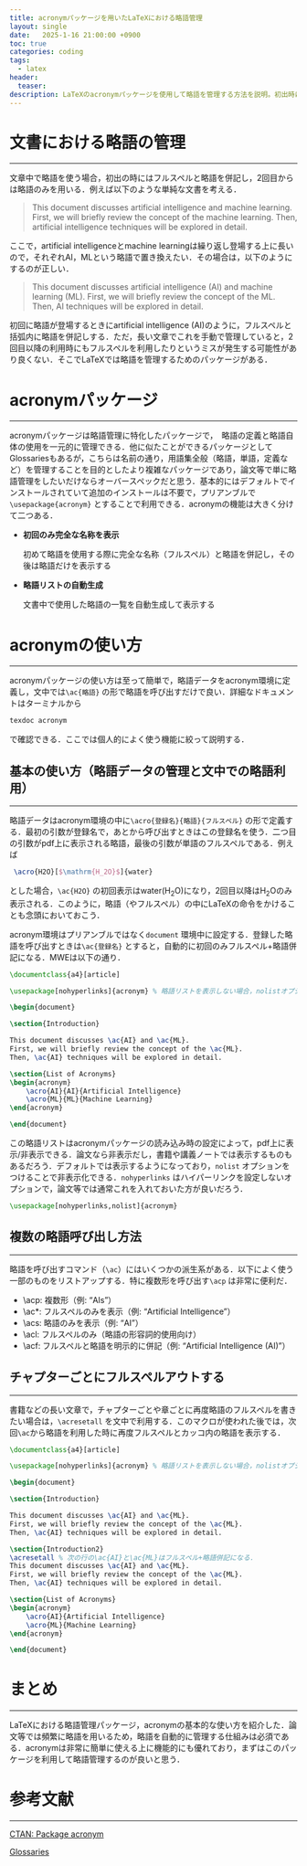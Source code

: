 ```yaml
---
title: acronymパッケージを用いたLaTeXにおける略語管理
layout: single
date:   2025-1-16 21:00:00 +0900
toc: true
categories: coding
tags:
  - latex
header:
  teaser:
description: LaTeXのacronymパッケージを使用して略語を管理する方法を説明。初出時にフルスペルと略語を併記し、以降は略語のみを使用。略語リストの自動生成や複数形呼び出し機能もあり、長文での再表示も可能．
---
```


# 文書における略語の管理

---

文章中で略語を使う場合，初出の時にはフルスペルと略語を併記し，2回目からは略語のみを用いる．例えば以下のような単純な文書を考える．

> This document discusses artificial intelligence and machine learning. First, we will briefly review the concept of the machine learning. Then, artificial intelligence techniques will be explored in detail.
> 

ここで，artificial intelligenceとmachine learningは繰り返し登場する上に長いので，それぞれAI，MLという略語で置き換えたい．その場合は，以下のようにするのが正しい．

> This document discusses artificial intelligence (AI) and machine learning (ML). First, we will briefly review the concept of the ML. Then, AI techniques will be explored in detail.
> 

初回に略語が登場するときにartificial intelligence (AI)のように，フルスペルと括弧内に略語を併記しする．ただ，長い文章でこれを手動で管理していると，2回目以降の利用時にもフルスペルを利用したりというミスが発生する可能性があり良くない．そこでLaTeXでは略語を管理するためのパッケージがある．

# acronymパッケージ

---

acronymパッケージは略語管理に特化したパッケージで，　略語の定義と略語自体の使用を一元的に管理できる．他に似たことができるパッケージとしてGlossariesもあるが，こちらは名前の通り，用語集全般（略語，単語，定義など）を管理することを目的としたより複雑なパッケージであり，論文等で単に略語管理をしたいだけならオーバースペックだと思う．基本的にはデフォルトでインストールされていて追加のインストールは不要で，プリアンブルで`\usepackage{acronym}` とすることで利用できる．acronymの機能は大きく分けて二つある．

- **初回のみ完全な名称を表示**
    
    初めて略語を使用する際に完全な名称（フルスペル）と略語を併記し，その後は略語だけを表示する
    
- **略語リストの自動生成**
    
    文書中で使用した略語の一覧を自動生成して表示する
    

# acronymの使い方

---

acronymパッケージの使い方は至って簡単で，略語データをacronym環境に定義し，文中では`\ac{略語}` の形で略語を呼び出すだけで良い．詳細なドキュメントはターミナルから

```latex
texdoc acronym
```

で確認できる．ここでは個人的によく使う機能に絞って説明する．

## 基本の使い方（略語データの管理と文中での略語利用）

---

略語データはacronym環境の中に`\acro{登録名}{略語}{フルスペル}` の形で定義する．最初の引数が登録名で，あとから呼び出すときはこの登録名を使う．二つ目の引数がpdf上に表示される略語，最後の引数が単語のフルスペルである．例えば

```latex
 \acro{H2O}[$\mathrm{H_2O}$]{water}
```

とした場合，`\ac{H2O}` の初回表示はwater($\mathrm{H_2O}$)になり，2回目以降は$\mathrm{H_2O}$のみ表示される．このように，略語（やフルスペル）の中にLaTeXの命令をかけることも念頭においておこう．

acronym環境はプリアンブルではなく`document` 環境中に設定する．登録した略語を呼び出すときは`\ac{登録名}` とすると，自動的に初回のみフルスペル+略語併記になる．MWEは以下の通り．

```latex
\documentclass{a4}[article]

\usepackage[nohyperlinks]{acronym} % 略語リストを表示しない場合，nolistオプションをつける

\begin{document}

\section{Introduction}

This document discusses \ac{AI} and \ac{ML}. 
First, we will briefly review the concept of the \ac{ML}. 
Then, \ac{AI} techniques will be explored in detail.

\section{List of Acronyms}
\begin{acronym}
    \acro{AI}{AI}{Artificial Intelligence}
    \acro{ML}{ML}{Machine Learning}
\end{acronym}

\end{document}
```

この略語リストはacronymパッケージの読み込み時の設定によって，pdf上に表示/非表示できる．論文なら非表示だし，書籍や講義ノートでは表示するものもあるだろう．デフォルトでは表示するようになっており，`nolist` オプションをつけることで非表示化できる．`nohyperlinks` はハイパーリンクを設定しないオプションで，論文等では通常これを入れておいた方が良いだろう．

```latex
\usepackage[nohyperlinks,nolist]{acronym}
```

## 複数の略語呼び出し方法

---

略語を呼び出すコマンド（`\ac`）にはいくつかの派生系がある．以下によく使う一部のものをリストアップする．特に複数形を呼び出す`\acp` は非常に便利だ．

- \acp: 複数形（例: “AIs”）
- \ac*: フルスペルのみを表示（例: “Artificial Intelligence”）
- \acs: 略語のみを表示（例: “AI”）
- \acl: フルスペルのみ（略語の形容詞的使用向け）
- \acf: フルスペルと略語を明示的に併記（例: “Artificial Intelligence (AI)”）

## チャプターごとにフルスペルアウトする

---

書籍などの長い文章で，チャプターごとや章ごとに再度略語のフルスペルを書きたい場合は，`\acresetall` を文中で利用する．このマクロが使われた後では，次回`\ac`から略語を利用した時に再度フルスペルとカッコ内の略語を表示する．

```latex
\documentclass{a4}[article]

\usepackage[nohyperlinks]{acronym} % 略語リストを表示しない場合，nolistオプションをつける

\begin{document}

\section{Introduction}

This document discusses \ac{AI} and \ac{ML}. 
First, we will briefly review the concept of the \ac{ML}. 
Then, \ac{AI} techniques will be explored in detail.

\section{Introduction2}
\acresetall % 次の行の\ac{AI}と\ac{ML}はフルスペル+略語併記になる．
This document discusses \ac{AI} and \ac{ML}. 
First, we will briefly review the concept of the \ac{ML}. 
Then, \ac{AI} techniques will be explored in detail.

\section{List of Acronyms}
\begin{acronym}
    \acro{AI}{Artificial Intelligence}
    \acro{ML}{Machine Learning}
\end{acronym}

\end{document}
```

# まとめ

---

LaTeXにおける略語管理パッケージ，acronymの基本的な使い方を紹介した．論文等では頻繁に略語を用いるため，略語を自動的に管理する仕組みは必須である．acronymは非常に簡単に使える上に機能的にも優れており，まずはこのパッケージを利用して略語管理するのが良いと思う．

# 参考文献

---

[CTAN: Package acronym](https://ctan.org/pkg/acronym?lang=en)

[Glossaries](https://www.overleaf.com/learn/latex/Glossaries)
